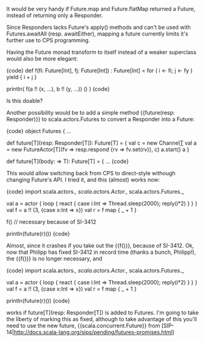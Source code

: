 It would be very handy if Future.map and Future.flatMap returned a Future, instead of returning only a Responder.

Since Responders lacks Future's apply() methods and can't be used with Futures.awaitAll (resp. awaitEither), mapping a future currently limits it's further use to CPS programming.

Having the Future monad transform to itself instead of a weaker superclass would also be more elegant:

{code}
def f(fi: Future[Int], fj: Future[Int]) : Future[Int] = for (
  i <- fi;
  j <- fy
) yield {
  i + j
}

println( f(a !! (x, ...), b !! (y, ...)) () )
{code}


Is this doable?

Another possibility would be to add a simple method {{future(resp: Responder)}} to scala.actors.Futures to convert a Responder into a Future:

{code}
object Futures {
  ...

  def future[T](resp: Responder[T]): Future[T] = {
    val c = new Channel[T](Actor.self(DaemonScheduler))
    val a = new FutureActor[T](fv => resp.respond {rv => fv.set(rv)}, c)
    a.start()
    a
  }

  def future[T](body: => T): Future[T] = {
  ...
{code}

This would allow switching back from CPS to direct-style withough changing Future's API. I tried it, and this (almost) works now:

{code}
import scala.actors._, scala.actors.Actor._, scala.actors.Futures._

val a = actor { loop { react { case i:Int => Thread.sleep(2000); reply(i*2) } } }
val f = a !! (3, {case x:Int => x})
val r = f map { _ + 1 }

f() // necessary because of SI-3412

println(future(r)())
{code}

Almost, since it crashes if you take out the {{f()}}, because of SI-3412.
Ok, now that Philipp has fixed SI-3412 in record time (thanks a bunch, Philipp!), the {{f()}} is no longer necessary, and

{code}
import scala.actors._, scala.actors.Actor._, scala.actors.Futures._

val a = actor { loop { react { case i:Int => Thread.sleep(2000); reply(i*2) } } }
val f = a !! (3, {case x:Int => x})
val r = f map { _ + 1 }

println(future(r)())
{code}

works if future[T](resp: Responder[T]) is added to Futures.
I'm going to take the liberty of marking this as fixed, although to take advantage of this you'll need to use the new future, {{scala.concurrent.Future}} from [SIP-14|http://docs.scala-lang.org/sips/pending/futures-promises.html]

